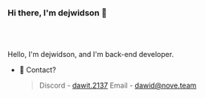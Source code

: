 ### Hi there, I'm dejwidson 👋

<br />
<br />

Hello, I'm dejwidson, and I'm back-end developer.



- 💬 Contact?
     > Discord - [dawit.2137](https://discord.com/users/419555157802614785)
     > Email - dawid@nove.team
